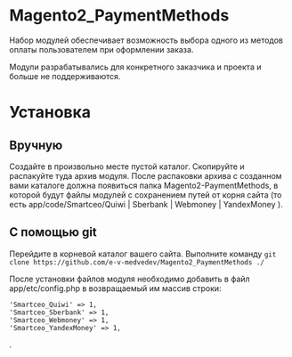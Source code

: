 # Magento2_PaymentMethods

Набор модулей обеспечивает возможность выбора одного из методов оплаты пользователем при оформлении заказа.

Модули разрабатывались для конкретного заказчика и проекта  и больше не поддерживаются.

# Установка

## Вручную
Создайте в произвольно месте пустой каталог. Скопируйте и распакуйте туда архив модуля.
После распаковки архива с созданном вами каталоге должна появиться папка Magento2-PaymentMethods,
в которой будут файлы модулей с сохранением путей от корня сайта (то  есть app/code/Smartceo/Quiwi | Sberbank | Webmoney | YandexMoney ).

## С помощью git
Перейдите в корневой каталог вашего сайта. Выполните команду ```git clone https://github.com/e-v-medvedev/Magento2_PaymentMethods ./ ```

После установки файлов модуля необходимо добавить в файл app/etc/config.php в возвращаемый им массив строки:

```
'Smartceo_Quiwi' => 1, 
'Smartceo_Sberbank' => 1, 
'Smartceo_Webmoney' => 1, 
'Smartceo_YandexMoney' => 1,
```
.
